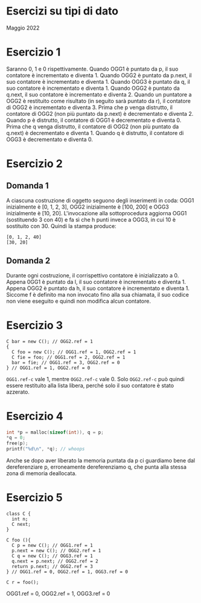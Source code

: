 # Esercizi su tipi di dato

Maggio 2022

# Esercizio 1

Saranno 0, 1 e 0 rispettivamente.
Quando OGG1 è puntato da p, il suo contatore è incrementato e diventa 1. Quando
OGG2 è puntato da p.next, il suo contatore è incrementato e diventa 1. Quando
OGG3 è puntato da q, il suo contatore è incrementato e diventa 1. Quando OGG2 è
puntato da q.next, il suo contatore è incrementato e diventa 2. Quando un
puntatore a OGG2 è restituito come risultato (in seguito sarà puntato da r), il
contatore di OGG2 è incrementato e diventa 3. Prima che p venga distrutto, il
contatore di OGG2 (non più puntato da p.next) è decrementato e diventa 2. Quando
p è distrutto, il contatore di OGG1 è decrementato e diventa 0. Prima che q
venga distrutto, il contatore di OGG2 (non più puntato da q.next) è decrementato
e diventa 1. Quando q è distrutto, il contatore di OGG3 è decrementato e diventa 0.

# Esercizio 2

## Domanda 1

A ciascuna costruzione di oggetto seguono degli inserimenti in coda: OGG1
inizialmente è [0, 1, 2, 3], OGG2 inizialmente è [100, 200] e OGG3 inizialmente
è [10, 20]. L'invocazione alla sottoprocedura aggiorna OGG1 (sostituendo 3
con 40) e fa sì che h punti invece a OGG3, in cui 10 è sostituito con 30. Quindi
la stampa produce:

```
[0, 1, 2, 40]
[30, 20]
```

## Domanda 2

Durante ogni costruzione, il corrispettivo contatore è inizializzato a 0. Appena
0GG1 è puntato da l, il suo contatore è incrementato e diventa 1. Appena OGG2 è
puntato da h, il suo contatore è incrementato e diventa 1. Siccome f è definito
ma non invocato fino alla sua chiamata, il suo codice non viene eseguito e
quindi non modifica alcun contatore.

# Esercizio 3

```
C bar = new C(); // OGG2.ref = 1
{
  C foo = new C(); // OGG1.ref = 1, OGG2.ref = 1
  C fie = foo; // OGG1.ref = 2, OGG2.ref = 1
  bar = fie; // OGG1.ref = 3, OGG2.ref = 0
} // OGG1.ref = 1, OGG2.ref = 0
```

`OGG1.ref-c` vale 1, mentre `OGG2.ref-c` vale 0. Solo `OGG2.ref-c` può quindi
essere restituito alla lista libera, perché solo il suo contatore è stato
azzerato.

# Esercizio 4

```c
int *p = malloc(sizeof(int)), q = p;
*q = 0;
free(p);
printf("%d\n", *q); // whoops
```

Anche se dopo aver liberato la memoria puntata da p ci guardiamo bene dal
dereferenziare p, erroneamente dereferenziamo q, che punta alla stessa zona di
memoria deallocata.

# Esercizio 5

```
class C {
  int n;
  C next;
}

C foo (){
  C p = new C(); // OGG1.ref = 1
  p.next = new C(); // OGG2.ref = 1
  C q = new C(); // OGG3.ref = 1
  q.next = p.next; // OGG2.ref = 2
  return p.next; // OGG2.ref = 3
} // OGG1.ref = 0, OGG2.ref = 1, OGG3.ref = 0

C r = foo();
```

OGG1.ref = 0, OGG2.ref = 1, OGG3.ref = 0
